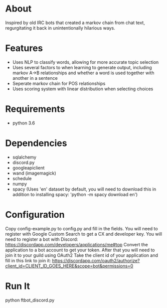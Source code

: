 # About
Inspired by old IRC bots that created a markov chain from chat text, regurgitating it back in unintentionally hilarious ways.

# Features
- Uses NLP to classify words, allowing for more accurate topic selection
- Uses several factors to when learning to generate output, including markov A->B relationships and whether a word is used together with another in a sentence
- Seperate markov chain for POS relationships
- Uses scoring system with linear distribution when selecting choices

# Requirements
- python 3.6

# Dependencies
- sqlalchemy
- discord.py
- googleapiclient
- wand (imagemagick)
- schedule
- numpy
- spacy (Uses 'en' dataset by default, you will need to download this in addition to installing spacy: 'python -m spacy download en')

# Configuration

Copy config-example.py to config.py and fill in the fields. You will need to register with Google Custom Search to get a CX and developer key.
You will need to register a bot with Discord: https://discordapp.com/developers/applications/me#top
Convert the application to a bot account to get your token. After that you will need to join it to your guild using OAuth2
Take the client id of your application and fill in this link to join it: https://discordapp.com/oauth2/authorize?client_id=CLIENT_ID_GOES_HERE&scope=bot&permissions=0

# Run It
python ftbot_discord.py
